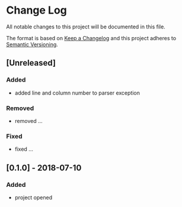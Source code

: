 # Change Log


All notable changes to this project will be documented in this file.

The format is based on [Keep a Changelog](http://keepachangelog.com/en/1.0.0/) and this project adheres to [Semantic Versioning](http://semver.org/spec/v2.0.0.html).


## [Unreleased]

### Added

- added line and column number to parser exception

### Removed

- removed ...

### Fixed

- fixed ...


## [0.1.0] - 2018-07-10

### Added

- project opened
